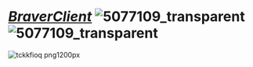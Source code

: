 #  ***[BraverClient](https://tdljt22b-4000.euw.devtunnels.ms)*** ![5077109_transparent](https://github.com/BraverClient/HelloWorld/assets/93947784/04cadc22-3ead-4297-8e9a-6160fd667148)![5077109_transparent](https://github.com/BraverClient/HelloWorld/assets/93947784/ab37f96a-dfe7-4075-92c1-8d97950f4528)







![tckkfioq png1200px](https://github.com/BraverClient/HelloWorld/assets/93947784/9d48f394-eb5b-45a5-867b-aedff0d0c490)
